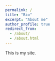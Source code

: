 ```yaml
---
permalink: /
title: "Bio"
excerpt: "About me"
author_profile: true
redirect_from: 
  - /about/
  - /about.html
---
```


This is my site.
